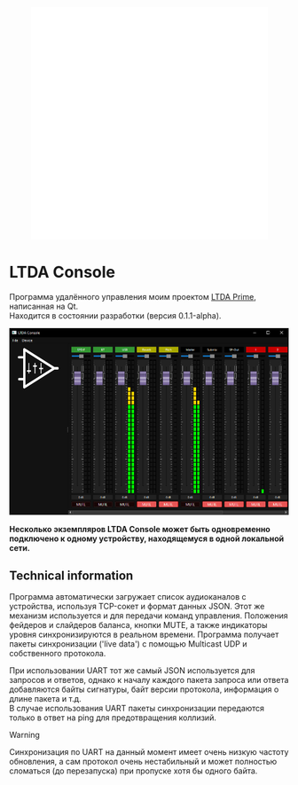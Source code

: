<p align="center">
    <picture>
        <source media="(prefers-color-scheme: dark)" srcset="img/logo.svg">
        <source media="(prefers-color-scheme: light)" srcset="img/logo_inverted.svg">
        <img alt="Project logo" src="img/logo.svg">
    </picture><br>
</p>


# LTDA Console
Программа удалённого управления моим проектом <a href="https://github.com/lethanner/ltda-prime">LTDA Prime</a>, написанная на Qt.  
Находится в состоянии разработки (версия 0.1.1-alpha).  


<p align="center"><img src="img/screenshot-v0.1-alpha.png"></p>


**Несколько экземпляров LTDA Console может быть одновременно подключено к одному устройству, находящемуся в одной локальной сети.**  
## Technical information
Программа автоматически загружает список аудиоканалов с устройства, используя TCP-сокет и формат данных JSON. Этот же механизм используется и для передачи команд управления.
Положения фейдеров и слайдеров баланса, кнопки MUTE, а также индикаторы уровня синхронизируются в реальном времени. Программа получает пакеты синхронизации ('live data') с помощью Multicast UDP и собственного протокола.  
  
При использовании UART тот же самый JSON используется для запросов и ответов, однако к началу каждого пакета запроса или ответа добавляются байты сигнатуры, байт версии протокола, информация о длине пакета и т.д.  
В случае использования UART пакеты синхронизации передаются только в ответ на ping для предотвращения коллизий.
> [!WARNING]
> Синхронизация по UART на данный момент имеет очень низкую частоту обновления, а сам протокол очень нестабильный и может полностью сломаться (до перезапуска) при пропуске хотя бы одного байта.